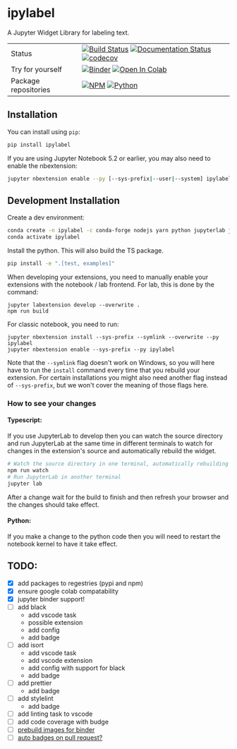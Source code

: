 # ipylabel

A Jupyter Widget Library for labeling text.

<table>
  <tr>
    <td>Status</td>
    <td>
      <a href="https://github.com/unrndm/ipylabel/actions"><img src="https://github.com/unrndm/ipylabel/actions/workflows/main.yml/badge.svg" alt="Build Status"></a>
      <a href="https://ipylabel.readthedocs.io/en/latest/?badge=latest"><img src="https://readthedocs.org/projects/ipylabel/badge/?version=latest" alt="Documentation Status"></a>
      <a href="https://codecov.io/gh/unrndm/ipylabel"><img src="https://codecov.io/gh/unrndm/ipylabel/branch/dev/graph/badge.svg?token=ffJWtuvn4Q" alt="codecov"></a>
    </td>
  </tr>
  <tr>
    <td>Try for yourself</td>
    <td>
      <a href="https://mybinder.org/v2/gh/unrndm/ipylabel/HEAD?labpath=examples%2Fintroduction.ipynb"><img src="https://mybinder.org/badge_logo.svg" alt="Binder"></a>
      <a href="https://colab.research.google.com/github/unrndm/ipylabel/blob/dev/examples/introduction.ipynb"><img src="https://colab.research.google.com/assets/colab-badge.svg" alt="Open In Colab"></a>
    </td>
  </tr>
  <tr>
    <td>Package repositories</td>
    <td>
      <a href="https://www.npmjs.com/package/ipylabel"><img src="https://badgen.net/npm/v/ipylabel" alt="NPM"></a>
      <a href="https://pypi.org/project/ipylabel/"><img src="https://badgen.net/pypi/v/ipylabel" alt="Python"></a>
    </td>
  </tr>
</table>

## Installation

You can install using `pip`:

```bash
pip install ipylabel
```

If you are using Jupyter Notebook 5.2 or earlier, you may also need to enable
the nbextension:

```bash
jupyter nbextension enable --py [--sys-prefix|--user|--system] ipylabel
```

## Development Installation

Create a dev environment:

```bash
conda create -n ipylabel -c conda-forge nodejs yarn python jupyterlab jupyter-packaging
conda activate ipylabel
```

Install the python. This will also build the TS package.

```bash
pip install -e ".[test, examples]"
```

When developing your extensions, you need to manually enable your extensions with the
notebook / lab frontend. For lab, this is done by the command:

```
jupyter labextension develop --overwrite .
npm run build
```

For classic notebook, you need to run:

```
jupyter nbextension install --sys-prefix --symlink --overwrite --py ipylabel
jupyter nbextension enable --sys-prefix --py ipylabel
```

Note that the `--symlink` flag doesn't work on Windows, so you will here have to run
the `install` command every time that you rebuild your extension. For certain installations
you might also need another flag instead of `--sys-prefix`, but we won't cover the meaning
of those flags here.

### How to see your changes

#### Typescript:

If you use JupyterLab to develop then you can watch the source directory and run JupyterLab at the same time in different
terminals to watch for changes in the extension's source and automatically rebuild the widget.

```bash
# Watch the source directory in one terminal, automatically rebuilding when needed
npm run watch
# Run JupyterLab in another terminal
jupyter lab
```

After a change wait for the build to finish and then refresh your browser and the changes should take effect.

#### Python:

If you make a change to the python code then you will need to restart the notebook kernel to have it take effect.

## TODO:

- [x] add packages to regestries (pypi and npm)
- [x] ensure google colab compatability
- [x] jupyter binder support!
- [ ] add black
  - add vscode task
  - possible extension
  - add config
  - add badge
- [ ] add isort
  - add vscode task
  - add vscode extension
  - add config with support for black
  - add badge
- [ ] add prettier
  - add badge
- [ ] add stylelint
  - add badge
- [ ] add linting task to vscode
- [ ] add code coverage with budge
- [ ] [prebuild images for binder](https://github.com/jupyterhub/repo2docker-action#use-github-actions-to-cache-the-build-for-binderhub)
- [ ] [auto badges on pull request?](https://mybinder.readthedocs.io/en/latest/howto/gh-actions-badges.html)
